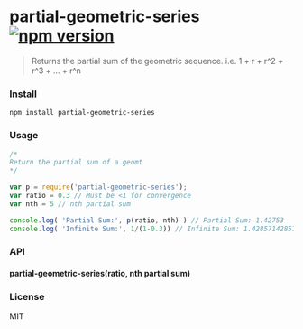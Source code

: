# partial-geometric-series [![npm version](https://img.shields.io/badge/npm-v1.0.0-blue.svg)](https://www.npmjs.com/package/partial-geometric-series)

> Returns the partial sum of the geometric sequence. i.e. 1 + r + r^2 + r^3 + ... + r^n

### Install
```
npm install partial-geometric-series
```

### Usage

``` js
/*
Return the partial sum of a geomt
*/

var p = require('partial-geometric-series');
var ratio = 0.3 // Must be <1 for convergence
var nth = 5 // nth partial sum

console.log( 'Partial Sum:', p(ratio, nth) ) // Partial Sum: 1.42753
console.log( 'Infinite Sum:', 1/(1-0.3)) // Infinite Sum: 1.4285714285714286
```

### API

#### partial-geometric-series(ratio, nth partial sum)

### License
MIT
